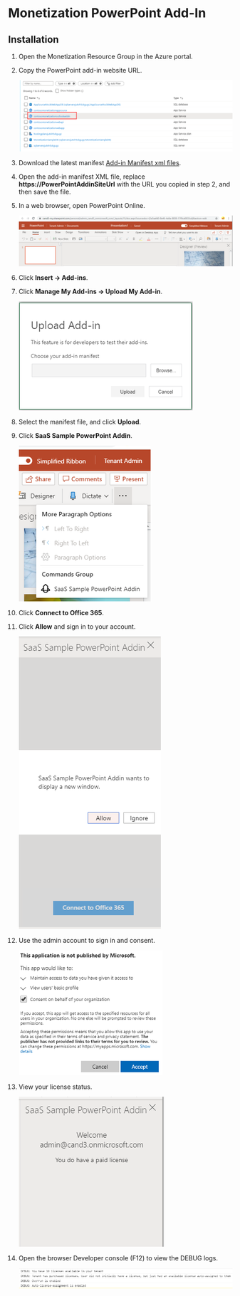 # Monetization PowerPoint Add-In

## Installation

1. Open the Monetization Resource Group in the Azure portal.

2. Copy the PowerPoint add-in website URL.

   ![image-AddInWebSiteUrl](Images/1.png)

3. Download the latest manifest [Add-in Manifest xml files](PowerPointAddInManifest.xml).

4. Open the add-in manifest XML file, replace **https://PowerPointAddinSiteUrl** with the URL you copied in step 2, and then save the file.

5. In a web browser, open PowerPoint Online.

   ![image-NewMessage](Images/28.png)

6. Click **Insert -> Add-ins**.

7. Click **Manage My Add-ins -> Upload My Add-in**.

   ![image-NewMessage](Images/17.png)

8. Select the manifest file, and click **Upload**.

9. Click **SaaS Sample PowerPoint Addin**.

   ![image-button](Images/29.png)

11. Click **Connect to Office 365**.

12. Click **Allow** and sign in to your account.

    ![image-openAddIn2](Images/30.png)

13. Use the admin account to sign in and consent. 

    ![image-openAddIn3](Images/15.png)

14. View your license status.

    ![image-openAddIn3](Images/24.png)

15. Open the browser Developer console (F12) to view the DEBUG logs.

    ![image-openAddIn4](Images/27.png)
